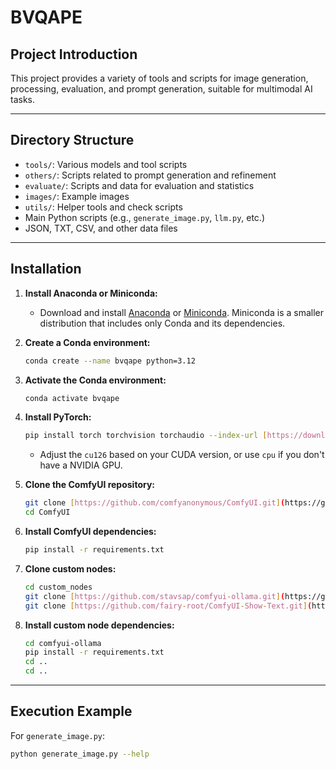 # BVQAPE

## Project Introduction
This project provides a variety of tools and scripts for image generation, processing, evaluation, and prompt generation, suitable for multimodal AI tasks.

---

## Directory Structure
- `tools/`: Various models and tool scripts
- `others/`: Scripts related to prompt generation and refinement
- `evaluate/`: Scripts and data for evaluation and statistics
- `images/`: Example images
- `utils/`: Helper tools and check scripts
- Main Python scripts (e.g., `generate_image.py`, `llm.py`, etc.)
- JSON, TXT, CSV, and other data files

---

## Installation

1.  **Install Anaconda or Miniconda:**

    * Download and install [Anaconda](https://www.anaconda.com/products/distribution) or [Miniconda](https://docs.conda.io/en/latest/miniconda.html). Miniconda is a smaller distribution that includes only Conda and its dependencies.
2.  **Create a Conda environment:**

    ```bash
    conda create --name bvqape python=3.12
    ```
3.  **Activate the Conda environment:**

    ```bash
    conda activate bvqape
    ```
4.  **Install PyTorch:**

    ```bash
    pip install torch torchvision torchaudio --index-url [https://download.pytorch.org/whl/cu126](https://download.pytorch.org/whl/cu126)
    ```
    * Adjust the `cu126` based on your CUDA version, or use `cpu` if you don't have a NVIDIA GPU.
5.  **Clone the ComfyUI repository:**

    ```bash
    git clone [https://github.com/comfyanonymous/ComfyUI.git](https://github.com/comfyanonymous/ComfyUI.git)
    cd ComfyUI
    ```
6.  **Install ComfyUI dependencies:**

    ```bash
    pip install -r requirements.txt
    ```
7.  **Clone custom nodes:**

    ```bash
    cd custom_nodes
    git clone [https://github.com/stavsap/comfyui-ollama.git](https://github.com/stavsap/comfyui-ollama.git)
    git clone [https://github.com/fairy-root/ComfyUI-Show-Text.git](https://github.com/fairy-root/ComfyUI-Show-Text.git)
    ```
8.  **Install custom node dependencies:**

    ```bash
    cd comfyui-ollama
    pip install -r requirements.txt
    cd ..
    cd ..
    ```

---

## Execution Example
For `generate_image.py`:
```bash
python generate_image.py --help
